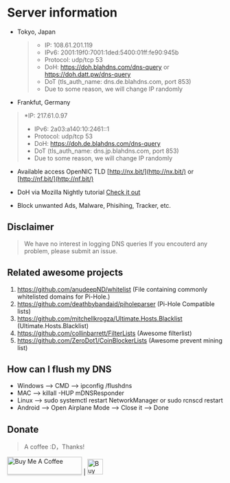 # Server information

- Tokyo, Japan
  > * IP: 108.61.201.119
  > * IPv6: 2001:19f0:7001:1ded:5400:01ff:fe90:945b
  > * Protocol: udp/tcp 53
  > * DoH: https://doh.blahdns.com/dns-query or  https://doh.datt.pw/dns-query
  > * DoT (tls_auth_name: dns.de.blahdns.com, port 853)
  > * Due to some reason, we will change IP randomly

-  Frankfut, Germany
  > *IP: 217.61.0.97
  > * IPv6: 2a03:a140:10:2461::1
  > * Protocol: udp/tcp 53
  > * DoH: https://doh.de.blahdns.com/dns-query
  > * DoT (tls_auth_name: dns.jp.blahdns.com, port 853)
  > * Due to some reason, we will change IP randomly
  
* Available access OpenNIC TLD [http://nx.bit/](http://nx.bit/) or [http://nf.bit/](http://nf.bit/)

* DoH via Mozilla Nightly tutorial [Check it out](https://www.ookangzheng.com/mozilla-nightly-enable-dns-over-https/)

* Block unwanted Ads, Malware, Phisihing, Tracker, etc.

## Disclaimer
> We have no interest in logging DNS queries
> If you encouterd any problem, please submit an issue.

## Related awesome projects
1. https://github.com/anudeepND/whitelist (File containing commonly whitelisted domains for Pi-Hole.)
2. https://github.com/deathbybandaid/piholeparser (Pi-Hole Compatible lists)
3. https://github.com/mitchellkrogza/Ultimate.Hosts.Blacklist (Ultimate.Hosts.Blacklist)
4. https://github.com/collinbarrett/FilterLists (Awesome filterlist)
5. https://github.com/ZeroDot1/CoinBlockerLists (Awesome prevent mining list)


## How can I flush my DNS 
* Windows --> CMD --> ipconfig /flushdns 
* MAC --> killall -HUP mDNSResponder 
* Linux --> sudo systemctl restart NetworkManager or sudo rcnscd restart 
* Android --> Open Airplane Mode --> Close it --> Done 

## Donate
> A coffee :D，Thanks!

<a href="https://buymeacoff.ee/elk6NqZhi" target="_blank"><img src="https://www.buymeacoffee.com/assets/img/custom_images/orange_img.png" alt="Buy Me A Coffee" style="height: 41px !important;width: 174px !important;box-shadow: 0px 3px 2px 0px rgba(190, 190, 190, 0.5) !important;-webkit-box-shadow: 0px 3px 2px 0px rgba(190, 190, 190, 0.5) !important;" ></a>
|
<a href='https://ko-fi.com/P5P4GPQ8' target='_blank'><img height='36' style='border:0px;height:36px;' src='https://az743702.vo.msecnd.net/cdn/kofi4.png?v=0' border='0' alt='Buy Me a Coffee at ko-fi.com' /></a>
